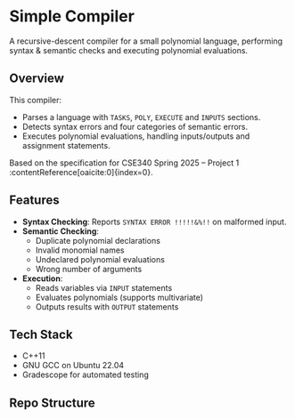 # Simple Compiler

A recursive-descent compiler for a small polynomial language, performing syntax & semantic checks and executing polynomial evaluations.

## Overview

This compiler:
- Parses a language with `TASKS`, `POLY`, `EXECUTE` and `INPUTS` sections.
- Detects syntax errors and four categories of semantic errors.
- Executes polynomial evaluations, handling inputs/outputs and assignment statements.

Based on the specification for CSE340 Spring 2025 – Project 1 :contentReference[oaicite:0]{index=0}.

## Features

- **Syntax Checking**: Reports `SYNTAX ERROR !!!!!&%!!` on malformed input.
- **Semantic Checking**:  
  - Duplicate polynomial declarations  
  - Invalid monomial names  
  - Undeclared polynomial evaluations  
  - Wrong number of arguments  
- **Execution**:  
  - Reads variables via `INPUT` statements  
  - Evaluates polynomials (supports multivariate)  
  - Outputs results with `OUTPUT` statements

## Tech Stack

- C++11  
- GNU GCC on Ubuntu 22.04  
- Gradescope for automated testing

## Repo Structure

